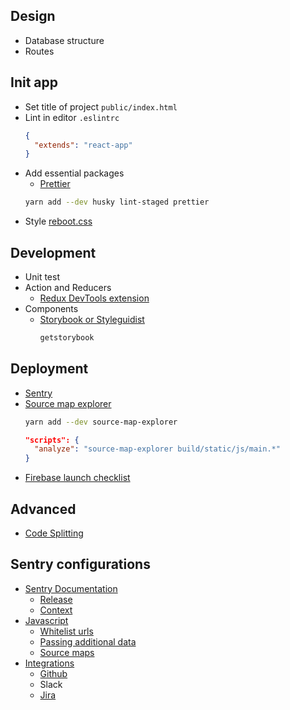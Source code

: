 ## Design
* Database structure
* Routes


## Init app
* Set title of project `public/index.html`
* Lint in editor `.eslintrc`
  ```json
  {
    "extends": "react-app"
  }
  ```
* Add essential packages
  - [Prettier](https://github.com/facebookincubator/create-react-app/blob/master/packages/react-scripts/template/README.md#formatting-code-automatically)
  ```bash
  yarn add --dev husky lint-staged prettier
  ```
* Style [reboot.css](https://github.com/s10n/reboot.css)


## Development
* Unit test
* Action and Reducers
  - [Redux DevTools extension](http://extension.remotedev.io/)
* Components
  - [Storybook or Styleguidist](https://github.com/facebookincubator/create-react-app/blob/master/packages/react-scripts/template/README.md#developing-components-in-isolation)
    ```sh
    getstorybook
    ```


## Deployment
* [Sentry](https://sentry.io)
* [Source map explorer](https://github.com/facebookincubator/create-react-app/blob/master/packages/react-scripts/template/README.md#analyzing-the-bundle-size)
  ```sh
  yarn add --dev source-map-explorer
  ```
  ```json
  "scripts": {
    "analyze": "source-map-explorer build/static/js/main.*"
  }
  ```
* [Firebase launch checklist](https://firebase.google.com/support/guides/launch-checklist)


## Advanced
* [Code Splitting](https://github.com/facebookincubator/create-react-app/blob/master/packages/react-scripts/template/README.md#code-splitting)


## Sentry configurations
* [Sentry Documentation](https://docs.sentry.io/)
  - [Release](https://docs.sentry.io/learn/releases/)
  - [Context](https://docs.sentry.io/learn/context/)
* [Javascript](https://docs.sentry.io/clients/javascript/)
  - [Whitelist urls](https://docs.sentry.io/clients/javascript/config/)
  - [Passing additional data](https://docs.sentry.io/clients/javascript/usage/#passing-additional-data)
  - [Source maps](https://docs.sentry.io/clients/javascript/sourcemaps/#making-source-maps-available-to-sentry)
* [Integrations](https://docs.sentry.io/integrations/)
  - [Github](https://docs.sentry.io/integrations/github/)
  - Slack
  - [Jira](https://docs.sentry.io/integrations/jira/)
